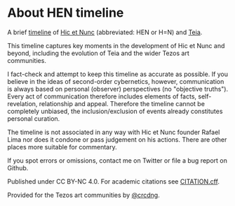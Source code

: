 # About HEN timeline

A brief [timeline](timeline.md) of [Hic et Nunc](https://web.archive.org/web/20211107123525/https://www.hicetnunc.xyz/) (abbreviated: HEN or H=N) and [Teia](https://teia.art/).

This timeline captures key moments in the development of Hic et Nunc and beyond, including the evolution of Teia and the wider Tezos art communities.

I fact-check and attempt to keep this timeline as accurate as possible. If you believe in the ideas of second-order cybernetics, however, communication is always based on personal (observer) perspectives (no "objective truths"). Every act of communication therefore includes elements of facts, self-revelation, relationship and appeal. Therefore the timeline cannot be completely unbiased, the inclusion/exclusion of events already constitutes personal curation.

The timeline is not associated in any way with Hic et Nunc founder Rafael Lima nor does it condone or pass judgement on his actions. There are other places more suitable for commentary.  

If you spot errors or omissions, contact me on Twitter or file a bug report on Github.

Published under CC BY-NC 4.0. For academic citations see [CITATION.cff](CITATION.cff).

Provided for the Tezos art communities by [@crcdng](https://twitter.com/crcdng).
